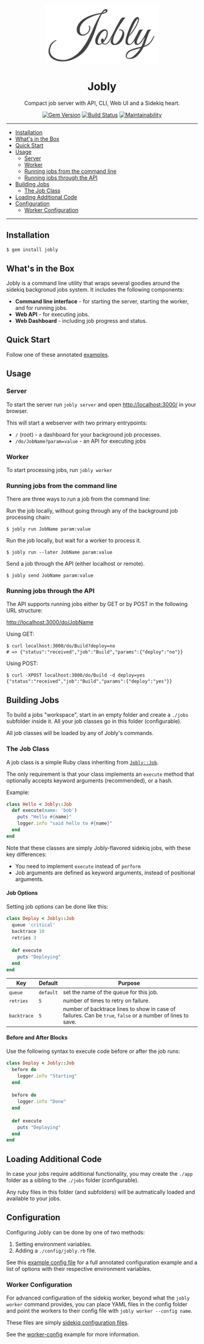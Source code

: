 <div align='center'>

<img src='/assets/logo.svg' width=300>

Jobly
==================================================

Compact job server with API, CLI, Web UI and a Sidekiq heart.

[![Gem Version](https://badge.fury.io/rb/jobly.svg)](https://badge.fury.io/rb/jobly)
[![Build Status](https://travis-ci.com/DannyBen/jobly.svg?branch=master)](https://travis-ci.com/DannyBen/jobly)
[![Maintainability](https://api.codeclimate.com/v1/badges/b3932ebd153d831583e2/maintainability)](https://codeclimate.com/github/DannyBen/jobly/maintainability)

</div>

---

* [Installation](#installation)
* [What's in the Box](#whats-in-the-box)
* [Quick Start](#quick-start)
* [Usage](#usage)
    * [Server](#server)
    * [Worker](#worker)
    * [Running jobs from the command line](#running-jobs-from-the-command-line)
    * [Running jobs through the API](#running-jobs-through-the-api)
* [Building Jobs](#building-jobs)
    * [The Job Class](#the-job-class)
* [Loading Additional Code](#loading-additional-code)
* [Configuration](#configuration)
    * [Worker Configuration](#worker-configuration)

---

Installation
--------------------------------------------------

    $ gem install jobly



What's in the Box
--------------------------------------------------

Jobly is a command line utility that wraps several goodies around the 
sidekiq backgronud jobs system. It includes the following components:

- **Command line interface** - for starting the server, starting the worker, 
  and for running jobs.
- **Web API** - for executing jobs.
- **Web Dashboard** - including job progress and status.



Quick Start
--------------------------------------------------

Follow one of these annotated [examples](/examples).



Usage
--------------------------------------------------


### Server

To start the server run `jobly server` and open <http://localhost:3000/> 
in your browser.

This will start a webserver with two primary entrypoints:

- `/` (root) - a dashboard for your background job processes.
- `/do/JobName?param=value` - an API for executing jobs


### Worker

To start processing jobs, run `jobly worker`


### Running jobs from the command line

There are three ways to run a job from the command line:

Run the job locally, without going through any of the background job 
processing chain:

    $ jobly run JobName param:value


Run the job locally, but wait for a worker to process it.

    $ jobly run --later JobName param:value


Send a job through the API (either localhost or remote).

    $ jobly send JobName param:value


### Running jobs through the API

The API supports running jobs either by GET or by POST in the following URL
structure:

<http://localhost:3000/do/JobName>

Using GET:

```
$ curl localhost:3000/do/Build?deploy=no
# => {"status":"received","job":"Build","params":{"deploy":"no"}}
```

Using POST:

```
$ curl -XPOST localhost:3000/do/Build -d deploy=yes
{"status":"received","job":"Build","params":{"deploy":"yes"}}
```


Building Jobs
--------------------------------------------------

To build a jobs "workspace", start in an empty folder and create a `./jobs` 
subfolder inside it. All your job classes go in this folder (configurable).

All job classes will be loaded by any of Jobly's commands.


### The Job Class

A job class is a simple Ruby class inheriting from 
[`Jobly::Job`](/lib/jobly/job.rb).

The only requirement is that your class implements an `execute` method that
optionally accepts keyword arguments (recommended), or a hash.

Example:

```ruby
class Hello < Jobly::Job
  def execute(name: 'bob')
    puts "Hello #{name}"
    logger.info "said hello to #{name}"
  end
end
```

Note that these classes are simply Jobly-flavored sidekiq jobs, with these
key differences:

- You need to implement `execute` instead of `perform`
- Job arguments are defined as keyword arguments, instead of positional 
  arguments.

#### Job Options

Setting job options can be done like this:

```ruby
class Deploy < Jobly::Job
  queue 'critical'
  backtrace 10
  retries 3
  
  def execute
    puts "Deploying"
  end
end
```

| Key         | Default   | Purpose       |
|-------------|-----------|---------------|
| `queue`     | `default` | set the name of the queue for this job. |
| `retries`   |  `5`      | number of times to retry on failure. |
| `backtrace` |  `5`      | number of backtrace lines to show in case of failures. Can be `true`, `false` or a number of lines to save. |


#### Before and After Blocks

Use the following syntax to execute code before or after the job runs:

```ruby
class Deploy < Jobly::Job
  before do
    logger.info "Starting"
  end

  before do
    logger.info "Done"
  end
  
  def execute
    puts "Deploying"
  end
end
```


Loading Additional Code
--------------------------------------------------

In case your jobs require additional functionality, you may create the 
`./app` folder as a sibling to the `./jobs` folder (configurable).

Any ruby files in this folder (and subfolders) will be autmatically loaded
and available to your jobs.


Configuration
--------------------------------------------------

Configuring Jobly can be done by one of two methods:

1. Setting environment variables.
2. Adding a `./config/jobly.rb` file.

See this [example config file](/examples/02-full/config/jobly.rb) for a full
annotated configuration example and a list of options with their respective
environment variables.


### Worker Configuration

For advanced configuration of the sidekiq worker, beyond what the 
`jobly worker` command provides, you can place YAML files in the config 
folder and point the workers to their config file with
`jobly worker --config name`.

These files are simply [sidekiq configuration files][1].

See the [worker-config](/examples/06-worker-config) example for more 
information.


[1]: https://github.com/mperham/sidekiq/wiki/Advanced-Options
